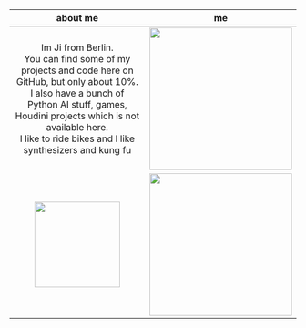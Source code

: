 | about me | me |
|:----------------------:|:---:|
|Im Ji from Berlin.<br> You can find some of my projects and code here on GitHub, but only about 10%.<br> I also have a bunch of Python AI stuff, games, Houdini projects which is not available here.<br> I like to ride bikes and I like synthesizers and kung fu | <img src="https://github.com/ji-soft/ji-soft/blob/main/result1709804787-ezgif.com-speed(1).gif?raw=true" width="250" /> |
| <img src="https://github.com/ji-soft/kubyplexer/blob/main/images/kubyplexer_small2.jpg?raw=true" width="150" /> | <img src="https://github.com/ji-soft/ji_ui/blob/master/images/ji_ui_mascot_3.png?raw=true" width="250" /> |
